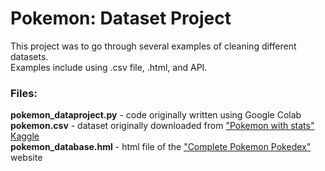 # Pokemon: Dataset Project


This project was to go through several examples of cleaning different datasets. <br>
Examples include using .csv file, .html, and API. <br>

### Files:
**pokemon_dataproject.py** - code originally written using Google Colab <br>
**pokemon.csv** - dataset originally downloaded from ["Pokemon with stats" Kaggle](https://www.kaggle.com/datasets/abcsds/pokemon)  <br>
**pokemon_database.hml** - html file of the ["Complete Pokemon Pokedex"](https://pokemondb.net/pokedex/all) website 
